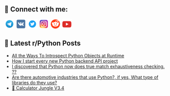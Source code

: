 ## 🔎 Connect with me:
[<img src="https://github.com/bullbesh/bullbesh/blob/main/images/Telegram.png" width="32" height="32" />](https://t.me/bullbesh)
[<img src="https://github.com/bullbesh/bullbesh/blob/main/images/VK.png" width="32" height="32" />](https://vk.com/bullbesh)
[<img src="https://github.com/bullbesh/bullbesh/blob/main/images/Twitter.png" width="32" height="32" />](https://twitter.com/bullbesh1)
[<img src="https://github.com/bullbesh/bullbesh/blob/main/images/Instagram.png" width="32" height="32" />](https://www.instagram.com/bullbesh)
[<img src="https://github.com/bullbesh/bullbesh/blob/main/images/Reddit.png" width="32" height="32" />](https://www.reddit.com/user/bullbesh)
[<img src="https://github.com/bullbesh/bullbesh/blob/main/images/YouTube.png" width="32" height="32" />](https://www.youtube.com/channel/UCtfjRs6uzgq5mfm8S06WTcg)

## 📕 Latest r/Python Posts
<!-- BLOG-POST-LIST:START -->
- [All the Ways To Introspect Python Objects at Runtime](https://www.reddit.com/r/Python/comments/xv83zo/all_the_ways_to_introspect_python_objects_at/)
- [How I start every new Python backend API project](https://www.reddit.com/r/Python/comments/xv7k6p/how_i_start_every_new_python_backend_api_project/)
- [I discovered that Python now does true match exhaustiveness checking. ??](https://www.reddit.com/r/Python/comments/xv4k0j/i_discovered_that_python_now_does_true_match/)
- [Are there automotive industries that use Python?, if yes, What type of libraries do they use?](https://www.reddit.com/r/Python/comments/xv4ep2/are_there_automotive_industries_that_use_python/)
- [🐍 Calculator Jungle V3.4](https://www.reddit.com/r/Python/comments/xv2yq2/calculator_jungle_v34/)
<!-- BLOG-POST-LIST:END -->
